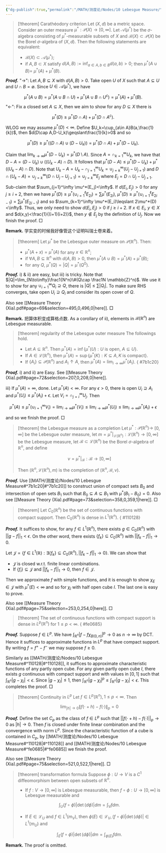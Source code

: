 ```yaml
---
{"dg-publish":true,"permalink":"/MATH/测度论/Nodes/10 Lebesgue Measure/","dgPassFrontmatter":true}
---
```



> [!theorem] Carathéodory criterion
> Let $(X, d)$ be a metric space. Consider an outer measure $\mu^*: \mathcal{P}(X) \rightarrow[0, \infty]$. Let $\mathcal{A}\left(\mu^*\right)$ be the $\sigma$-algebra consisting of $\mu^*$-measurable subsets of $X$ and $\mathcal{B}(X) \subset \mathcal{P}(X)$ be the Borel $\sigma$-algebra of $(X, d)$. Then the following statements are equivalent:
> - $\mathcal{B}(X) \subset \mathcal{A}\left(\mu^*\right)$;
> - if $A, B \subset X$ satisfy $d(A, B):=\inf _{a \in A, b \in B} d(a, b)>0$; then $\mu^*(A \cup B)=$ $\mu^*(A)+\mu^*(B)$.

**_Proof._**
"->": Let $A,B\subseteq X$ with $d(A,B)>0$. Take open $U$ of $X$ such that $A\subseteq U$ and $U\cap B=\emptyset$. Since $U\in\mathcal A(\mu^*)$, we have 

$$\mu^*(A\cup B)=\mu^*(A\cup B\cap U)+\mu^*(A\cup B\cap U^c)=\mu^*(A)+\mu^*(B).$$

"<-": Fix a closed set $A\subseteq X$, then we aim to show for any $D\subseteq X$ there is 

$$\mu^*(D)\geqslant\mu^*(D\cap A)+\mu^*(D\cap A^c).$$

WLOG we may assume $\mu^*(D)<\infty$. Define $U_k=\cup_{a\in A}B(a,\frac{1}{k})$, then $d(D\cap A,D-U_k)\geqslant\frac{1}{k}>0$ and so 

$$\mu^*(D)\geqslant\mu^*((D\cap A)\cup( D-U_k))=\mu^*(D\cap A)+\mu^*(D-U_k).$$

Claim that $\lim_{k\to\infty}\mu^*(D-U_k)=\mu^*(D\setminus A)$. Since $A=\cap_{k=1}^\infty U_k$, we have that $D-A=(D-U_k)\cup ((U_k-A)\cap D)$. It follows that $\mu^*(D-A)\leqslant \mu^*(D-U_k)+\mu^*((U_k-A)\cap D)$. Note that $U_k-A=U_k-\cap_{j=1}^\infty U_k=\cup_{j=k}^\infty(U_{j}-U_{j+1})$ and $D\cap(U_k-A)=\cup_{j=k}^\infty(D\cap U_j-U_{j+1})=\cup_{j=k}^\infty E_j$ where $E_j=D\cap U_j-U_{j+1}$. 

Sub-claim that $\sum_{j=1}^\infty \mu^*(E_j)<\infty$. If $d(E_i,E_j)>0$ for any $j\geqslant i+2$, then we have $\mu^*(D)\geqslant\mu^*(\cup_{i=1}^\ell E_{2i})=\sum\mu^*(E_{2i})$, $\mu^*(D)\geqslant\mu^*(\cup_{i=1}^\ell E_{2i-1})=\sum \mu^*(E_{2i-1})$ and so $\sum_{k=1}^\infty \mu^*(E_i)\leqslant 2\mu^*(D)<\infty$. Thus, we only need to show $d(E_i,E_j)>0$ if $j\geqslant i+2$. If $x\in E_i$, $y\in X$ and $d(x,y)<\frac{1}{(i+1)(i+2)}$, then $y\not\in E_j$ by the definition of $U_j$. Now we finish the proof.
□

**Remark.** 学实变的时候我好像管这个证明叫瑞士卷来着。


> [!theorem]
> Let $\mu^*$ be the Lebesgue outer measure on $\mathcal{P}(\mathbb{R}^n)$. Then:
> - $\mu^*(A+x)=\mu^*(A)$ for any $x\in \mathbb{R}^n$;
> - if $\forall A,B\subseteq \mathbb{R}^n$ with $d(A,B)>0$, then $\mu^*(A\cup B)=\mu^*(A)+\mu^*(B)$;
> - for any $Q$, $\mu^*(Q)=|Q|=\mu^*(Q^0)$.

**_Proof._**
i) & ii) are easy, but iii) is tricky. Note that $|Q|=\lim_{N\to\infty}\frac1{N^n}\#(Q\cap \frac1N \mathbb{Z}^n)$. We use it to show for any $\cup_{i=1}^\infty Q_i\supseteq Q$, there is $|Q|\leqslant \sum |Q_i|$. To make sure RHS converges, take open $U_i\supseteq Q_i$ and consider its open cover of $Q$.

Also see [[Measure  Theory    (Xia).pdf#page=69&selection=495,0,496,0|here]].
□

**Remark.** 把算体积变成算格点数. As a corollary of ii), elements in $\mathcal{B}(\mathbb{R}^n)$ are Lebesgue measurable.


> [!theorem] regularity of the Lebesgue outer measure
> The followings hold.
> - Let $A\subseteq \mathbb{R}^n$. Then $\mu^*(A)=\inf\{\mu^*(U):U\mbox{ is open, }A\subseteq U\}$.
> - If $A\in \mathcal L(\mathbb{R}^n)$, then $\mu^*(A)=\sup\{\mu^*(K):K\subseteq A,K\mbox{ is compact}\}$.
> - If $\{A_i\}\subseteq \mathcal{P}(\mathbb{R}^n)$ and $A_i\uparrow A$, then $\mu^*(A)=\lim_{i\to\infty}\mu^*(A_i)$.
{ #7b1c20}


**_Proof._**
i) and ii) are Easy. See [[Measure  Theory    (Xia).pdf#page=72&selection=207,0,208,0|here]]. 

iii) If $\mu^*(A)=\infty$, done. Let $\mu^*(A)<\infty$. For any $\epsilon>0$, there is open $U_i\supseteq A_i$ and $\mu^*(U_i)\leqslant \mu^*(A_i)+\epsilon$. Let $V_i=\cap_{j=i}^\infty U_j$. Then

$$\mu^*(A)\leqslant\mu^*(\cup_{i=1}^\infty V_i)=\lim_{i\to\infty}\mu^*(V_i)\leqslant \lim_{i\to\infty}\mu^*(U_i)\leqslant \lim_{i\to\infty}\mu^*(A_i)+\epsilon$$

and so we finish the proof.
□


> [!theorem] the Lebesgue measure as a completion
> Let $\mu^*: \mathcal{P}\left(\mathbb{R}^n\right) \rightarrow$ $[0, \infty]$ be the Lebesgue outer measure, let $m=\left.\mu^*\right|_{\mathcal{L}\left(\mathbb{R}^n\right)}: \mathcal{L}\left(\mathbb{R}^n\right) \rightarrow[0, \infty]$ be the Lebesgue measure, let $\mathcal{B} \subset \mathcal{L}\left(\mathbb{R}^n\right)$ be the Borel $\sigma$-algebra of $\mathbb{R}^n$, and define
> 
> $$\nu=\left.\mu^*\right|_{\mathcal{B}}: \mathcal{B} \rightarrow[0, \infty]$$
> 
> Then $\left(\mathbb{R}^n, \mathcal{L}\left(\mathbb{R}^n\right), m\right)$ is the completion of $\left(\mathbb{R}^n, \mathcal{B}, \nu\right)$.

**_Proof._**
Use [[MATH/测度论/Nodes/10 Lebesgue Measure#^7b1c20\|#^7b1c20]] to construct union of compact sets $B_0$ and intersection of open sets $B_1$ such that $B_0\subseteq A\subseteq B_1$ with $\mu^*(B_1-B_0)=0$. Also see [[Measure  Theory    (Xia).pdf#page=73&selection=358,0,359,1|here]]. 
□


> [!theorem]
> Let $C_0(\mathbb{R}^n)$ be the set of continuous functions with compact support. Then $C_0(\mathbb{R}^n)$ is dense in $L^1(\mathbb{R}^n)$.
{ #110128}


**_Proof._**
It suffices to show, for any $f\in L^1(\mathbb{R}^n)$, there exists $g\in C_0(\mathbb{R}^n)$ with $||g-f||_1<\epsilon$. On the other word, there exists $\{f_k\}\subseteq C_0(\mathbb{R}^n)$ with $||f_k-f||_1\to 0$.

Let $\mathcal J=\{f\in L^1(\mathbb{R}):\exists \{f_k\}\subseteq C_0(\mathbb{R}^n),||f_k-f||_1\to 0\}$. We can show that 
- $\mathcal J$ is closed w.r.t. finite linear combinations.
- If $\{f_i\}\subseteq \mathcal J$ and $||f_k-f||_1\to 0$, then $f\in\mathcal J$.

Then we approximate $f$ with simple functions, and it is enough to show $\chi_E\in \mathcal J$ with $\mu^*(E)<\infty$ and so for $\chi_I$ with half open cube $I$. The last one is easy to prove. 

Also see [[Measure  Theory    (Xia).pdf#page=75&selection=253,0,254,0|here]]. 
□


> [!theorem]
> The set of continuous functions with compact support is dense in $L^p\left(\mathbb{R}^n\right)$ for $1 \leqslant p<\infty$.
{ #fe0685}


**_Proof._**
Suppose $f \in L^p$. We have $\int_{\mathbb{R}^n}\left|f-f \chi_{B(0, n)}\right|^p \rightarrow 0$ as $n \rightarrow \infty$ by DCT. Hence it suffices to approximate functions in $L^p$ that have compact support. By writing $f=f^{+}-f^{-}$ we may suppose $f \geqslant 0$. 

Similarly as [[MATH/测度论/Nodes/10 Lebesgue Measure#^110128\|#^110128]], it suffices to approximate characteristic functions of any partly open cube. For any given partly open cube $I$, there exists $g$ continuous with compact support and with values in $[0,1]$ such that $\int_{\mathbb{R}^n}\left|g-\chi_I\right|<\epsilon$. Since $\left|g-\chi_I\right| \leqslant 1$, then $\int_{\mathbb{R}^n}\left|g-\chi_I\right|^p \leqslant \int_{\mathbb{R}^n}\left|g-\chi_I\right|<\epsilon$. This completes the proof.
□


> [!theorem] Continuity in $L^p$
> Let $f \in L^p\left(\mathbb{R}^n\right), 1 \leq p<\infty$. Then
> 
> $$\lim _{|h| \rightarrow 0}\|f(\cdot+h)-f(\cdot)\|_p=0$$

**_Proof._**
Define the set $C_p$ as the class of $f\in L^p$ such that $||f(\cdot+h)-f(\cdot)||_p\to 0$ as $|h|\to 0$. Then $f$ is closed under finite linear combination and the convergence with norm $L^p$. Since the characteristic function of a cube is contained in $C_p$, by [[MATH/测度论/Nodes/10 Lebesgue Measure#^110128\|#^110128]] and [[MATH/测度论/Nodes/10 Lebesgue Measure#^fe0685\|#^fe0685]] we finish the proof. 

Also see [[Measure  Theory    (Xia).pdf#page=75&selection=521,0,522,1|here]].
□


> [!theorem] transformation formula
> Suppose $\phi: U \rightarrow V$ is a $C^1$ diffeomorphism between open subsets of $\mathbb{R}^n$.
> - If $f: V \rightarrow[0, \infty]$ is Lebesgue measurable, then $f \circ \phi: U \rightarrow[0, \infty]$ is Lebesgue measurable and
> 
> $$\int_U(f \circ \phi)|\operatorname{det}(d \phi)| d m=\int_V f d m .$$
>
> - If $E \in \mathcal{L}_U$ and $f \in L^1\left(m_V\right)$, then $\phi(E) \in \mathcal{L}_V,(f \circ \phi)|\operatorname{det}(d \phi)| \in L^1\left(m_U\right)$ and
> 
> $$\int_E(f \circ \phi)|\operatorname{det}(d \phi)| d m=\int_{\phi(E)} f d m .$$

**Remark.** The proof is omitted. 
